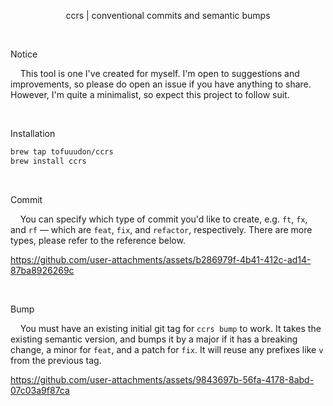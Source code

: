 <p align="center">ccrs | conventional commits and semantic bumps</p>

<br>

Notice

&nbsp;&nbsp;&nbsp;&nbsp;This tool is one I've created for myself. I'm open to suggestions and improvements, so please do open an issue if you have anything to share. However, I'm quite a minimalist, so expect this project to follow suit.

<br>

Installation

```bash
brew tap tofuuudon/ccrs
brew install ccrs
```

<br>

Commit

&nbsp;&nbsp;&nbsp;&nbsp;You can specify which type of commit you'd like to create, e.g. `ft`, `fx`, and `rf` — which are `feat`, `fix`, and `refactor`, respectively. There are more types, please refer to the reference below.

https://github.com/user-attachments/assets/b286979f-4b41-412c-ad14-87ba8926269c

<br>

Bump

&nbsp;&nbsp;&nbsp;&nbsp;You must have an existing initial git tag for `ccrs bump` to work. It takes the existing semantic version, and bumps it by a major if it has a breaking change, a minor for `feat`, and a patch for `fix`. It will reuse any prefixes like `v` from the previous tag.

https://github.com/user-attachments/assets/9843697b-56fa-4178-8abd-07c03a9f87ca


